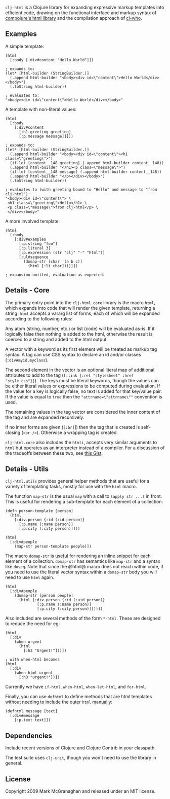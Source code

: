 `clj-html` is a Clojure library for expanding expressive markup templates into efficient code, drawing on the functional interface and markup syntax of [compojure's html library](http://github.com/weavejester/compojure/tree/master) and the compilation approach of [cl-who](http://www.weitz.de/cl-who/).

Examples
--------

A simple template:

    (html
      [:body [:div#content "Hello World"]])
    
    ; expands to:
    (let* [html-builder (StringBuilder.)] 
      (.append html-builder "<body><div id=\"content\">Hello World</div></body>") 
      (.toString html-builder))
    
    ; evaluates to:
    "<body><div id=\"content\">Hello World</div></body>"
    
A template with non-literal values:

    (html
      [:body
        [:div#content
          [:h1.greeting greeting]
          [:p.message message]]]))
          
    ; expands to:
    (let* [html-builder (StringBuilder.)] 
      (.append html-builder "<body><div id=\"content\"><h1 class=\"greeting\">") 
      (if-let [content__148 greeting] (.append html-builder content__148)) 
      (.append html-builder "</h1><p class=\"message\">") 
      (if-let [content__148 message] (.append html-builder content__148)) 
      (.append html-builder "</p></div></body>") 
      (.toString html-builder))
    
    ; evaluates to (with greeting bound to "Hello" and message to "from clj-html"):
    "<body><div id=\"content\"> \
     <h1 class=\"greeting\">Hello</h1> \
     <p class=\"message\">from clj-html</p> \
     </div></body>"

A more involved template:

    (html
      [:body
        [:div#examples
          [:p.string "foo"]
          [:p.literal 3]
          [:p.expression (str "clj" "-" "html")]
          [:ul#sequence
            (domap-str [char '(a b c)]
              (html [:li char]))]]])
    
    ; expansion omitted, evaluation as expected.

Details - Core
--------------

The primary entry point into the `clj-html.core` library is the macro `html`, which expands into code that will render the given template, returning a string. `html` accepts a vararg list of forms, each of which will be expanded according to the following rules:

Any atom (string, number, etc.) or list (code) will be evaluated as-is. If it logically false then nothing is added to the html, otherwise the result is coerced to a string and added to the html output.

A vector with a keyword as its first element will be treated as markup tag  syntax. A tag can use CSS syntax to declare an id and/or classes (`:div#myid.myclass`). 

The second element in the vector is an optional literal map of additional attributes to add to the tag (`[:link {:rel "stylesheet" :href "style.css"}]`). The keys must be literal keywords, though the values can be either literal values or expressions to be computed during evaluation. If the value for a key is logically false, no text is added for that key/value pair. If the value is  equal to `true` then the `"attrname=\"attrname\""` convention is used.

The remaining values in the tag vector are considered the inner content of the  tag and are expanded recursively.

If no inner forms are given (`[:br]`]) then the tag that is created is self-closing (`<br />`). Otherwise a wrapping tag is created.

`clj-html.core` also includes the `htmli`, accepts very similar arguments to `html` but operates as an interpreter instead of a compiler.  For a discussion of the tradeoffs between these two, see [this Gist](http://gist.github.com/45136).

Details - Utils
---------------

`clj-html.utils` provides general helper methods that are useful for a variety of templating tasks, mostly for use with the `html` macro.

The function `map-str` is the usual `map` with a call to `(apply str ...)` in front. This is useful for rendering a sub-template for each element of a collection:

    (defn person-template [person]
      (html
        [:div.person {:id (:id person)}
          [:p.name (:name person)]
          [:p.city (:city person)]]))
    
    (html
      [:div#people
        (map-str person-template people)])

The macro `domap-str` is useful for rendering an inline snippet for each element of a collection. `domap-str` has semantics like `map-str` and a syntax like `doseq`. Note that since the @html@ macro does not reach within code, if you need to use the literal vector syntax within a `domap-str` body you will need to use `html` again.

    (html
      [:div#people
        (domap-str [person people]
          (html [:div.person {:id (:uid person)}
                  [:p.name (:name person)]
                  [:p.city (:city person)]]))])

Also included are several methods of the form `*-html`. These are designed to reduce the need for eg:

    (html
      [:div
        (when urgent 
          (html
            [:h3 "Urgent!"]))])
    
    ; with when-html becomes
    (html
      [:div
        (when-html urgent
          [:h3 "Urgent!"])])

Currently we have `if-html`, `when-html`, `when-let-html`, and `for-html`.

Finally, you can use `defhtml` to define methods that are html templates without needing to include the outer `html` manually:

    (defhtml message [text]
      [:div#message
        [:p.text text]])

Dependencies
------------

Include recent versions of Clojure and Clojure Contrib in your classpath.

The test suite uses `clj-unit`, though you won't need to use the library in general.

License
-------

Copyright 2009 Mark McGranaghan and released under an MIT license.